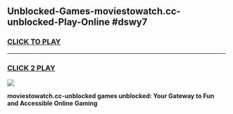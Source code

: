 
## Unblocked-Games-moviestowatch.cc-unblocked-Play-Online #dswy7
<h3>
<a href="https://news.freeplayer.one?title=moviestowatch.cc-unblocked&ref=3">CLICK TO PLAY</a></h3>
<hr>

<h3>
<a href="https://news.freeplayer.one?title=moviestowatch.cc-unblocked&ref=3">CLICK 2 PLAY</a>
  
</h3>

<a href="https://news.freeplayer.one?title=moviestowatch.cc-unblocked&ref=3"><img src="https://clearcache.store/games.png"></a>


**moviestowatch.cc-unblocked games unblocked: Your Gateway to Fun and Accessible Online Gaming**
